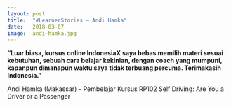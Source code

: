 ```yaml
---
layout: post
title:  "#LearnerStories – Andi Hamka"
date:   2018-03-07
image:  andi-hamka.jpg
---
```


**“Luar biasa, kursus online IndonesiaX saya bebas memilih materi sesuai kebutuhan, sebuah cara belajar kekinian, dengan coach yang mumpuni, kapanpun dimanapun waktu saya tidak terbuang percuma. Terimakasih Indonesia.”**

Andi Hamka (Makassar) – Pembelajar Kursus RP102 Self Driving: Are You a Driver or a Passenger
